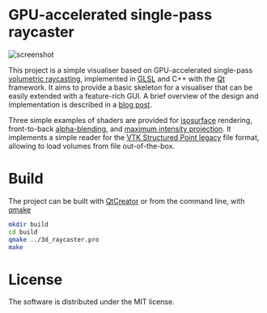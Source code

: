# GPU-accelerated single-pass raycaster

![screenshot](https://user-images.githubusercontent.com/8300317/43370649-35fc6d96-9383-11e8-99b5-885f74435480.png)

This project is a simple visualiser based on GPU-accelerated single-pass
[volumetric raycasting](https://en.wikipedia.org/wiki/Volume_ray_casting),
implemented in
[GLSL](https://www.khronos.org/opengl/wiki/OpenGL_Shading_Language) and C++
with the [Qt](https://www.qt.io/) framework. It aims to provide a basic
skeleton for a visualiser that can be easily extended with a feature-rich GUI.
A brief overview of the design and implementation is described in a [blog
post](https://martinopilia.com/posts/2018/09/17/volume-raycasting.html).

Three simple examples of shaders are provided for
[isosurface](https://en.wikipedia.org/wiki/Isosurface) rendering, front-to-back
[alpha-blending](https://en.wikipedia.org/wiki/Alpha_compositing), and [maximum
intensity
projection](https://en.wikipedia.org/wiki/Maximum_intensity_projection). It
implements a simple reader for the [VTK Structured Point
legacy](http://www.cs.utah.edu/~ssingla/Research/file-formats.pdf) file format,
allowing to load volumes from file out-of-the-box.

# Build

The project can be built with [QtCreator](https://doc.qt.io/qtcreator/) or
from the command line, with [qmake](https://doc.qt.io/qt-5/qmake-manual.html)
```bash
mkdir build
cd build
qmake ../3d_raycaster.pro
make
```

# License

The software is distributed under the MIT license.
